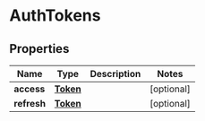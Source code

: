 
# AuthTokens

## Properties
Name | Type | Description | Notes
------------ | ------------- | ------------- | -------------
**access** | [**Token**](Token.md) |  |  [optional]
**refresh** | [**Token**](Token.md) |  |  [optional]



